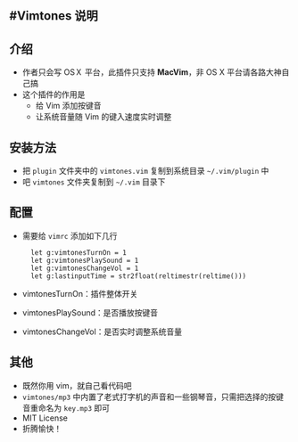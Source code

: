 #Vimtones 说明
----
## 介绍
- 作者只会写 OSＸ 平台，此插件只支持 **MacVim**，非 OS X 平台请各路大神自己搞
- 这个插件的作用是
  * 给 Vim 添加按键音
  * 让系统音量随 Vim 的键入速度实时调整

## 安装方法
- 把 `plugin` 文件夹中的 `vimtones.vim` 复制到系统目录 `~/.vim/plugin` 中
- 吧 `vimtones` 文件夹复制到 `~/.vim` 目录下

## 配置
- 需要给 `vimrc` 添加如下几行

		let g:vimtonesTurnOn = 1
		let g:vimtonesPlaySound = 1
		let g:vimtonesChangeVol = 1
		let g:lastinputTime = str2float(reltimestr(reltime()))

- vimtonesTurnOn：插件整体开关
- vimtonesPlaySound：是否播放按键音
- vimtonesChangeVol：是否实时调整系统音量

## 其他
- 既然你用 vim，就自己看代码吧
- `vimtones/mp3` 中内置了老式打字机的声音和一些钢琴音，只需把选择的按键音重命名为 `key.mp3` 即可
- MIT License
- 折腾愉快！
